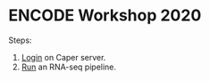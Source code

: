# ENCODE Workshop 2020

Steps:

1) [Login](login.md) on Caper server.
2) [Run](run.md) an RNA-seq pipeline.

